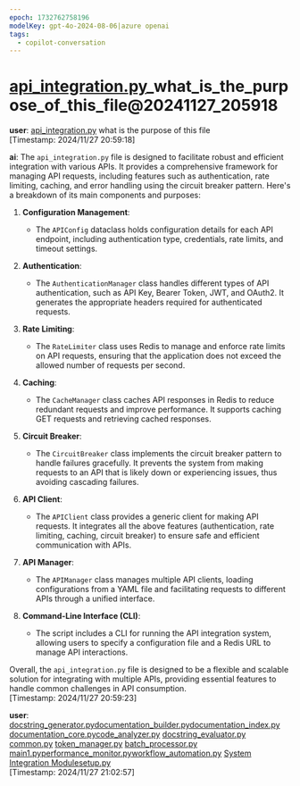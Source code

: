```yaml
---
epoch: 1732762758196
modelKey: gpt-4o-2024-08-06|azure openai
tags:
  - copilot-conversation
---
```


# [api_integration.py](api_integration.py.md)_what_is_the_purpose_of_this_file@20241127_205918

**user**: [api_integration.py](api_integration.py.md) what is the purpose of this file  
[Timestamp: 2024/11/27 20:59:18]

**ai**: The `api_integration.py` file is designed to facilitate robust and efficient integration with various APIs. It provides a comprehensive framework for managing API requests, including features such as authentication, rate limiting, caching, and error handling using the circuit breaker pattern. Here's a breakdown of its main components and purposes:

1. **Configuration Management**: 
   - The `APIConfig` dataclass holds configuration details for each API endpoint, including authentication type, credentials, rate limits, and timeout settings.

2. **Authentication**:
   - The `AuthenticationManager` class handles different types of API authentication, such as API Key, Bearer Token, JWT, and OAuth2. It generates the appropriate headers required for authenticated requests.

3. **Rate Limiting**:
   - The `RateLimiter` class uses Redis to manage and enforce rate limits on API requests, ensuring that the application does not exceed the allowed number of requests per second.

4. **Caching**:
   - The `CacheManager` class caches API responses in Redis to reduce redundant requests and improve performance. It supports caching GET requests and retrieving cached responses.

5. **Circuit Breaker**:
   - The `CircuitBreaker` class implements the circuit breaker pattern to handle failures gracefully. It prevents the system from making requests to an API that is likely down or experiencing issues, thus avoiding cascading failures.

6. **API Client**:
   - The `APIClient` class provides a generic client for making API requests. It integrates all the above features (authentication, rate limiting, caching, circuit breaker) to ensure safe and efficient communication with APIs.

7. **API Manager**:
   - The `APIManager` class manages multiple API clients, loading configurations from a YAML file and facilitating requests to different APIs through a unified interface.

8. **Command-Line Interface (CLI)**:
   - The script includes a CLI for running the API integration system, allowing users to specify a configuration file and a Redis URL to manage API interactions.

Overall, the `api_integration.py` file is designed to be a flexible and scalable solution for integrating with multiple APIs, providing essential features to handle common challenges in API consumption.  
[Timestamp: 2024/11/27 20:59:23]

**user**: [docstring_generator.py](docstring_generator.py.md)[documentation_builder.py](documentation_builder.py.md)[documentation_index.py](documentation_index.py.md) [documentation_core.py](documentation_core.py.md)[code_analyzer.py](code_analyzer.py.md) [docstring_evaluator.py](docstring_evaluator.py.md) [common.py](common.py.md) [token_manager.py](./token_manager.py.md) [batch_processor.py](batch_processor.py.md) [main1.py](main1.py.md)[performance_monitor.py](performance_monitor.py.md)[workflow_automation.py](workflow_automation.py.md) [System Integration Module](./System%20Integration%20Module.md)[setup.py](setup.py.md)  
[Timestamp: 2024/11/27 21:02:57]
